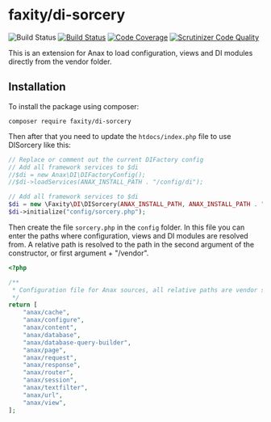 faxity/di-sorcery
======================

![Build Status](https://github.com/iFaxity/di-sorcery/workflows/PHP%20Composer/badge.svg)
[![Build Status](https://scrutinizer-ci.com/g/iFaxity/di-sorcery/badges/build.png?b=master)](https://scrutinizer-ci.com/g/iFaxity/di-sorcery/build-status/master)
[![Code Coverage](https://scrutinizer-ci.com/g/iFaxity/di-sorcery/badges/coverage.png?b=master)](https://scrutinizer-ci.com/g/iFaxity/di-sorcery/?branch=master)
[![Scrutinizer Code Quality](https://scrutinizer-ci.com/g/iFaxity/di-sorcery/badges/quality-score.png?b=master)](https://scrutinizer-ci.com/g/iFaxity/di-sorcery/?branch=master)

This is an extension for Anax to load configuration, views and DI modules directly from the vendor folder.

## Installation

To install the package using composer:

`composer require faxity/di-sorcery`

Then after that you need to update the `htdocs/index.php` file to use DISorcery like this:

```php
// Replace or comment out the current DIFactory config
// Add all framework services to $di
//$di = new Anax\DI\DIFactoryConfig();
//$di->loadServices(ANAX_INSTALL_PATH . "/config/di");

// Add all framework services to $di
$di = new \Faxity\DI\DISorcery(ANAX_INSTALL_PATH, ANAX_INSTALL_PATH . "/vendor");
$di->initialize("config/sorcery.php");
```

Then create the file `sorcery.php` in the `config` folder.
In this file you can enter the paths where configuration, views and DI modules are resolved from.
A relative path is resolved to the path in the second argument of the constructor, or first argument + "/vendor".

```php
<?php

/**
 * Configuration file for Anax sources, all relative paths are vendor scoped.
 */
return [
    "anax/cache",
    "anax/configure",
    "anax/content",
    "anax/database",
    "anax/database-query-builder",
    "anax/page",
    "anax/request",
    "anax/response",
    "anax/router",
    "anax/session",
    "anax/textfilter",
    "anax/url",
    "anax/view",
];
```
